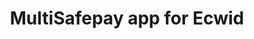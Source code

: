 ---
title : "MultiSafepay app for Ecwid"
meta_title: "Ecwid plugin integration - MultiSafepay Documentation Center"
manual: "."
faq: "."
meta_description: "In the MultiSafepay Documentation Center all relevant information regarding our Plugins and API. As well as Support pages for Payment Method, Tools and General Questions. You can also find the contact details of our Support Team and Integration Team."
logo: "/logo/Integrations/Ecwid.svg"
weight: 60
title_short: "Ecwid"
description_short: "Easily integrate MultiSafepay payment solutions into your Ecwid store."
description: "Easily integrate MultiSafepay payment solutions into your Ecwid store.
This app is managed by Ecwid, for support please contact [Ecwid](https://support.ecwid.com/hc/en-us/requests/new)"
layout: 'single'
---